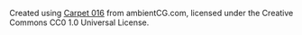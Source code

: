 Created using [Carpet 016](https://www.ambientCG.com/a/Carpet016) from ambientCG.com,
licensed under the Creative Commons CC0 1.0 Universal License.
